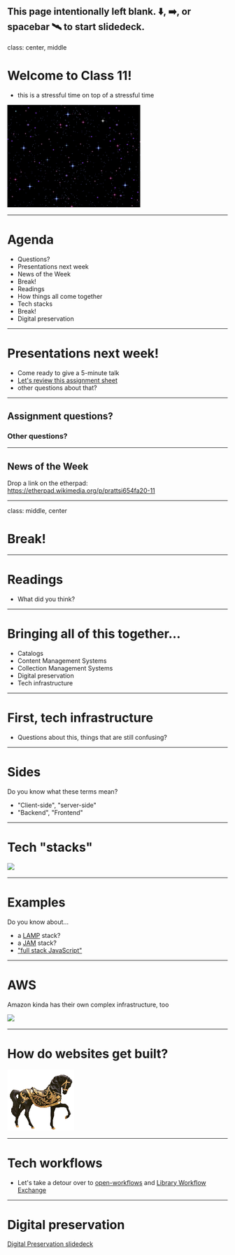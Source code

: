 This page intentionally left blank. ⬇️, ➡️, or spacebar 🛰 to start slidedeck.
---
class: center, middle

# Welcome to Class 11!

- this is a stressful time on top of a stressful time

![](./img/bgstar.gif)

---
# Agenda

- Questions?
- Presentations next week
- News of the Week
- Break!
- Readings
- How things all come together
- Tech stacks
- Break!
- Digital preservation


---
# Presentations next week!

- Come ready to give a 5-minute talk
- [Let's review this assignment sheet](https://github.com/hadro/info654fa20/blob/master/assignments/blank_technology_presentation.md)
- other questions about that?

---
## Assignment questions?

### Other questions?

---

## News of the Week

Drop a link on the etherpad:
<https://etherpad.wikimedia.org/p/prattsi654fa20-11>

---
class: middle, center

# Break!

---
# Readings

- What did you think?

---
# Bringing all of this together...

- Catalogs
- Content Management Systems
- Collection Management Systems
- Digital preservation
- Tech infrastructure

---
# First, tech infrastructure

- Questions about this, things that are still confusing?
---
# Sides

Do you know what these terms mean?
- "Client-side", "server-side"
- "Backend", "Frontend"
---
# Tech "stacks"

![](./img/techstacks.png)

---
# Examples
Do you know about...
- a [LAMP](https://en.wikipedia.org/wiki/LAMP_%28software_bundle%29) stack?
- a [JAM](https://jamstack.wtf/#what-is-jamstack) stack?
- ["full stack JavaScript"](https://www.smashingmagazine.com/2013/11/introduction-to-full-stack-javascript/)

---
# AWS

Amazon kinda has their own complex infrastructure, too

![](./img/aws-diagram.webp)

---
# How do websites get built?

![](./img/fancy-horse.gif)

---
# Tech workflows

- Let's take a detour over to [open-workflows](https://github.com/amiaopensource/open-workflows) and [Library Workflow Exchange](http://www.libraryworkflowexchange.org/browse-workflows/)

---
# Digital preservation

[Digital Preservation slidedeck](https://training.ashleyblewer.com/presentations/digital-preservation.html#1)
